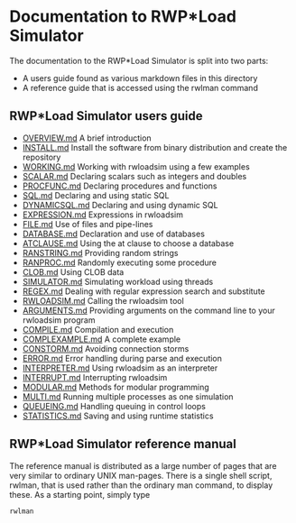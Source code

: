# Documentation to RWP\*Load Simulator

The documentation to the RWP\*Load Simulator is split into two parts:

* A users guide found as various markdown files in this directory
* A reference guide that is accessed using the rwlman command

## RWP\*Load Simulator users guide

* [OVERVIEW.md](OVERVIEW.md) A brief introduction
* [INSTALL.md](INSTALL.md) Install the software from binary distribution and create the repository
* [WORKING.md](WORKING.md) Working with rwloadsim using a few examples
* [SCALAR.md](SCALAR.md) Declaring scalars such as integers and doubles
* [PROCFUNC.md](PROCFUNC.md) Declaring procedures and functions
* [SQL.md](SQL.md) Declaring and using static SQL
* [DYNAMICSQL.md](DYNAMICSQL.md) Declaring and using dynamic SQL
* [EXPRESSION.md](EXPRESSION.md) Expressions in rwloadsim
* [FILE.md](FILE.md) Use of files and pipe-lines
* [DATABASE.md](DATABASE.md) Declaration and use of databases
* [ATCLAUSE.md](ATCLAUSE.md) Using the at clause to choose a database
* [RANSTRING.md](RANSTRING.md) Providing random strings
* [RANPROC.md](RANPROC.md) Randomly executing some procedure
* [CLOB.md](CLOB.md) Using CLOB data
* [SIMULATOR.md](SIMULATOR.md) Simulating workload using threads
* [REGEX.md](REGEX.md) Dealing with regular expression search and substitute
* [RWLOADSIM.md](RWLOADSIM.md) Calling the rwloadsim tool
* [ARGUMENTS.md](ARGUMENTS.md) Providing arguments on the command line to your rwloadsim program
* [COMPILE.md](COMPILE.md) Compilation and execution
* [COMPLEXAMPLE.md](COMPLEXAMPLE.md) A complete example
* [CONSTORM.md](CONSTORM.md) Avoiding connection storms
* [ERROR.md](ERROR.md) Error handling during parse and execution
* [INTERPRETER.md](INTERPRETER.md) Using rwloadsim as an interpreter
* [INTERRUPT.md](INTERRUPT.md) Interrupting rwloadsim
* [MODULAR.md](MODULAR.md) Methods for modular programming
* [MULTI.md](MULTI.md) Running multiple processes as one simulation
* [QUEUEING.md](QUEUEING.md) Handling queuing in control loops
* [STATISTICS.md](STATISTICS.md) Saving and using runtime statistics

## RWP\*Load Simulator reference manual

The reference manual is distributed as a large number of pages that are very similar
to ordinary UNIX man-pages.
There is a single shell script, rwlman, that is used rather than the ordinary man
command, to display these. 
As a starting point, simply type
```
rwlman
```
